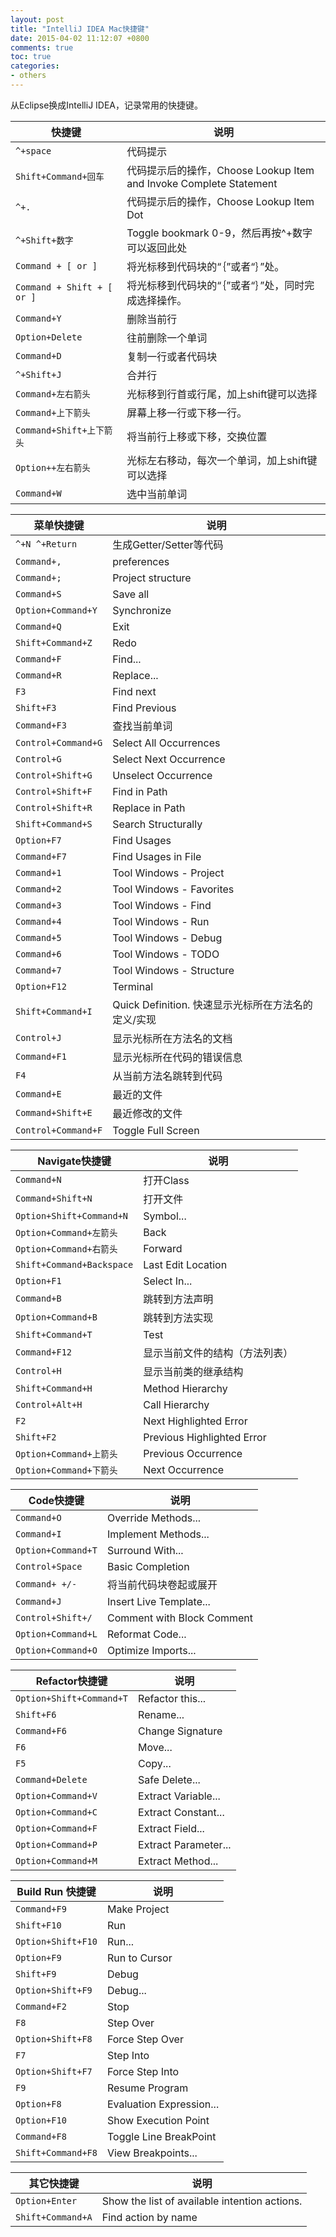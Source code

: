 ```yaml
---
layout: post
title: "IntelliJ IDEA Mac快捷键"
date: 2015-04-02 11:12:07 +0800
comments: true
toc: true
categories:
- others
---
```


从Eclipse换成IntelliJ IDEA，记录常用的快捷键。

<!--more-->

快捷键 | 说明
---|---
`^+space` | 代码提示
`Shift+Command+回车` | 代码提示后的操作，Choose Lookup Item and Invoke Complete Statement
`^+.` | 代码提示后的操作，Choose Lookup Item Dot
`^+Shift+数字` | Toggle bookmark 0-9，然后再按^+数字可以返回此处
`Command + [ or ]` | 将光标移到代码块的“｛”或者“｝”处。
`Command + Shift + [ or ]` | 将光标移到代码块的“｛”或者“｝”处，同时完成选择操作。
`Command+Y` | 删除当前行
`Option+Delete` | 往前删除一个单词
`Command+D` | 复制一行或者代码块
`^+Shift+J` | 合并行
`Command+左右箭头` | 光标移到行首或行尾，加上shift键可以选择
`Command+上下箭头` | 屏幕上移一行或下移一行。
`Command+Shift+上下箭头` | 将当前行上移或下移，交换位置
`Option++左右箭头` | 光标左右移动，每次一个单词，加上shift键可以选择
`Command+W` | 选中当前单词

菜单快捷键 | 说明
---|---
`^+N ^+Return` | 生成Getter/Setter等代码
`Command+,` | preferences
`Command+;` | Project structure
`Command+S` | Save all
`Option+Command+Y` | Synchronize
`Command+Q` | Exit
`Shift+Command+Z` | Redo
`Command+F` | Find...
`Command+R` | Replace...
`F3` | Find next
`Shift+F3` | Find Previous
`Command+F3` | 查找当前单词
`Control+Command+G` | Select All Occurrences
`Control+G` | Select Next Occurrence
`Control+Shift+G` | Unselect Occurrence
`Control+Shift+F` | Find in Path
`Control+Shift+R` | Replace in Path
`Shift+Command+S` | Search Structurally
`Option+F7` | Find Usages
`Command+F7` | Find Usages in File
`Command+1` | Tool Windows - Project
`Command+2` | Tool Windows - Favorites
`Command+3` | Tool Windows - Find
`Command+4` | Tool Windows - Run
`Command+5` | Tool Windows - Debug
`Command+6` | Tool Windows - TODO
`Command+7` | Tool Windows - Structure
`Option+F12` | Terminal
`Shift+Command+I` | Quick Definition. 快速显示光标所在方法名的定义/实现
`Control+J` | 显示光标所在方法名的文档
`Command+F1` | 显示光标所在代码的错误信息
`F4` | 从当前方法名跳转到代码
`Command+E` | 最近的文件
`Command+Shift+E` | 最近修改的文件
`Control+Command+F` | Toggle Full Screen

Navigate快捷键 | 说明
---|---
`Command+N` | 打开Class
`Command+Shift+N` | 打开文件
`Option+Shift+Command+N` | Symbol...
`Option+Command+左箭头` | Back
`Option+Command+右箭头` | Forward
`Shift+Command+Backspace` | Last Edit Location
`Option+F1` | Select In...
`Command+B` | 跳转到方法声明
`Option+Command+B` | 跳转到方法实现
`Shift+Command+T` | Test
`Command+F12` | 显示当前文件的结构（方法列表）
`Control+H` | 显示当前类的继承结构
`Shift+Command+H` | Method Hierarchy
`Control+Alt+H` | Call Hierarchy
`F2` | Next Highlighted Error
`Shift+F2` | Previous Highlighted Error
`Option+Command+上箭头` | Previous Occurrence
`Option+Command+下箭头` | Next Occurrence

Code快捷键 | 说明
---|---
`Command+O` | Override Methods...
`Command+I` | Implement Methods...
`Option+Command+T` | Surround With...
`Control+Space` | Basic Completion
`Command+ +/-` | 将当前代码块卷起或展开
`Command+J` | Insert Live Template...
`Control+Shift+/` | Comment with Block Comment
`Option+Command+L` | Reformat Code...
`Option+Command+O` | Optimize Imports...

Refactor快捷键 | 说明
---|---
`Option+Shift+Command+T` | Refactor this...
`Shift+F6` | Rename...
`Command+F6` | Change Signature
`F6` | Move...
`F5` | Copy...
`Command+Delete` | Safe Delete...
`Option+Command+V` | Extract Variable...
`Option+Command+C` | Extract Constant...
`Option+Command+F` | Extract Field...
`Option+Command+P` | Extract Parameter...
`Option+Command+M` | Extract Method...

Build Run 快捷键 | 说明
---|---
`Command+F9` | Make Project
`Shift+F10` | Run
`Option+Shift+F10` | Run...
`Option+F9` | Run to Cursor
`Shift+F9` | Debug
`Option+Shift+F9` | Debug...
`Command+F2` | Stop
`F8` | Step Over
`Option+Shift+F8` | Force Step Over
`F7` | Step Into
`Option+Shift+F7` | Force Step Into
`F9` | Resume Program
`Option+F8` | Evaluation Expression...
`Option+F10` | Show Execution Point
`Command+F8` | Toggle Line BreakPoint
`Shift+Command+F8` | View Breakpoints...

其它快捷键 | 说明
---|---
`Option+Enter` | Show the list of available intention actions.
`Shift+Command+A` | Find action by name
